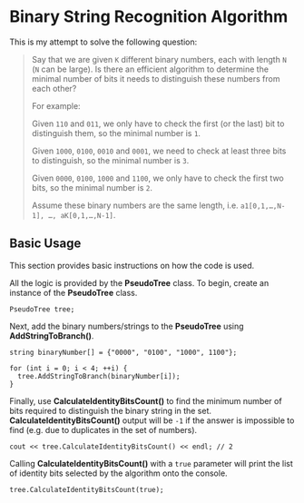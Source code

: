# Binary String Recognition Algorithm

This is my attempt to solve the following question:

>Say that we are given `K` different binary numbers, each with length `N` (`N` can be large). Is there an efficient algorithm to determine the minimal number of bits it needs to distinguish these numbers from each other?
>
>For example:
>
>Given `110` and `011`, we only have to check the first (or the last) bit to distinguish them, so the minimal number is `1`.
>
>Given `1000`, `0100`, `0010` and `0001`, we need to check at least three bits to distinguish, so the minimal number is `3`.
>
>Given `0000`, `0100`, `1000` and `1100`, we only have to check the first two bits, so the minimal number is `2`.
>
>Assume these binary numbers are the same length, i.e. `a1[0,1,…,N-1], …, aK[0,1,…,N-1]`.

## Basic Usage

This section provides basic instructions on how the code is used.

All the logic is provided by the **PseudoTree** class. To begin, create an instance of the **PseudoTree** class.

```
PseudoTree tree;
```

Next, add the binary numbers/strings to the **PseudoTree** using **AddStringToBranch()**.

```
string binaryNumber[] = {"0000", "0100", "1000", 1100"};

for (int i = 0; i < 4; ++i) {
  tree.AddStringToBranch(binaryNumber[i]);
}
```

Finally, use **CalculateIdentityBitsCount()** to find the minimum number of bits required to distinguish the binary string in the set.
**CalculateIdentityBitsCount()** output will be `-1` if the answer is impossible to find (e.g. due to duplicates in the set of numbers).

```
cout << tree.CalculateIdentityBitsCount() << endl; // 2
```
Calling **CalculateIdentityBitsCount()** with a `true` parameter will print the list of identity bits selected by the algorithm onto the console.

```
tree.CalculateIdentityBitsCount(true);
```
